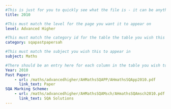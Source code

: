 ```yaml
---
#This is just for you to quickly see what the file is - it can be anything you want
title: 2010

#This must match the level for the page you want it to appear on
level: Advanced Higher

#This must match the category id for the table the table you wish this to appear in
category: sqapastpapersah

#This must match the subject you wish this to appear in
subject: Maths

#There should be an entry here for each column in the table you wish to populate:
Year: 2010
Past Paper:
    - url: /maths/advancedhigher/AHMathsSQAPP/AHmathsSQApp2010.pdf
      link_text: Paper
SQA Marking Scheme:
    - url: /maths/advancedhigher/AHMathsSQAMsch/AHmathsSQAmsch2010.pdf
      link_text: SQA Solutions
---
```


